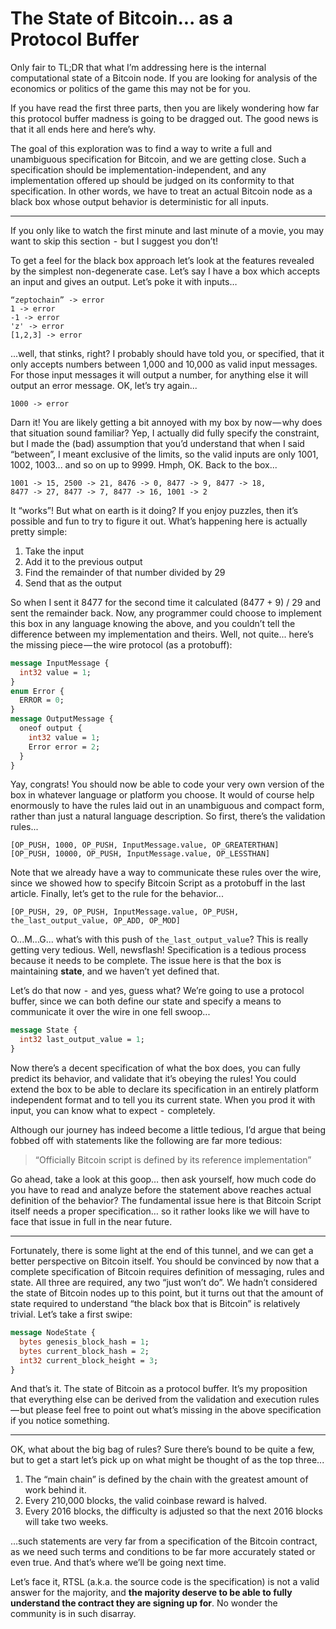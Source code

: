 # The State of Bitcoin... as a Protocol Buffer

Only fair to TL;DR that what I’m addressing here is the internal computational state of a Bitcoin node. If you are looking for analysis of the economics or politics of the game this may not be for you.

If you have read the first three parts, then you are likely wondering how far this protocol buffer madness is going to be dragged out. The good news is that it all ends here and here’s why.

The goal of this exploration was to find a way to write a full and unambiguous specification for Bitcoin, and we are getting close. Such a specification should be implementation-independent, and any implementation offered up should be judged on its conformity to that specification. In other words, we have to treat an actual Bitcoin node as a black box whose output behavior is deterministic for all inputs. 

---

If you only like to watch the first minute and last minute of a movie, you may want to skip this section  -  but I suggest you don’t!

To get a feel for the black box approach let’s look at the features revealed by the simplest non-degenerate case. Let’s say I have a box which accepts an input and gives an output. Let’s poke it with inputs…
```
“zeptochain” -> error
1 -> error
-1 -> error
'z' -> error
[1,2,3] -> error
```

...well, that stinks, right? I probably should have told you, or specified, that it only accepts numbers between 1,000 and 10,000 as valid input messages. For those input messages it will output a number, for anything else it will output an error message. OK, let’s try again...
```
1000 -> error
```

Darn it! You are likely getting a bit annoyed with my box by now — why does that situation sound familiar? Yep, I actually did fully specify the constraint, but I made the (bad) assumption that you’d understand that when I said “between”, I meant exclusive of the limits, so the valid inputs are only 1001, 1002, 1003... and so on up to 9999. Hmph, OK. Back to the box...
```
1001 -> 15, 2500 -> 21, 8476 -> 0, 8477 -> 9, 8477 -> 18,
8477 -> 27, 8477 -> 7, 8477 -> 16, 1001 -> 2
```

It “works”! But what on earth is it doing? If you enjoy puzzles, then it’s possible and fun to try to figure it out. What’s happening here is actually pretty simple:
1. Take the input
1. Add it to the previous output
1. Find the remainder of that number divided by 29
1. Send that as the output

So when I sent it 8477 for the second time it calculated (8477 + 9) / 29 and sent the remainder back. Now, any programmer could choose to implement this box in any language knowing the above, and you couldn’t tell the difference between my implementation and theirs. Well, not quite... here’s the missing piece — the wire protocol (as a protobuff):
```protobuf
message InputMessage {
  int32 value = 1;
}
enum Error {
  ERROR = 0;
}
message OutputMessage {
  oneof output {
    int32 value = 1;
    Error error = 2;
  }
}
```
Yay, congrats! You should now be able to code your very own version of the box in whatever language or platform you choose. It would of course help enormously to have the rules laid out in an unambiguous and compact form, rather than just a natural language description. So first, there’s the validation rules...
```
[OP_PUSH, 1000, OP_PUSH, InputMessage.value, OP_GREATERTHAN]
[OP_PUSH, 10000, OP_PUSH, InputMessage.value, OP_LESSTHAN]
```

Note that we already have a way to communicate these rules over the wire, since we showed how to specify Bitcoin Script as a protobuff in the last article. Finally, let’s get to the rule for the behavior...
```
[OP_PUSH, 29, OP_PUSH, InputMessage.value, OP_PUSH, the_last_output_value, OP_ADD, OP_MOD]
```
O...M...G... what’s with this push of `the_last_output_value`? This is really getting very tedious. Well, newsflash! Specification is a tedious process because it needs to be complete. The issue here is that the box is maintaining __state__, and we haven’t yet defined that. 

Let’s do that now  -  and yes, guess what? We’re going to use a protocol buffer, since we can both define our state and specify a means to communicate it over the wire in one fell swoop...
```protobuf
message State {
  int32 last_output_value = 1;
}
```

Now there’s a decent specification of what the box does, you can fully predict its behavior, and validate that it’s obeying the rules! You could extend the box to be able to declare its specification in an entirely platform independent format and to tell you its current state. When you prod it with input, you can know what to expect  -  completely.

Although our journey has indeed become a little tedious, I’d argue that being fobbed off with statements like the following are far more tedious:

> “Officially Bitcoin script is defined by its reference implementation”

Go ahead, take a look at this goop… then ask yourself, how much code do you have to read and analyze before the statement above reaches actual definition of the behavior? The fundamental issue here is that Bitcoin Script itself needs a proper specification… so it rather looks like we will have to face that issue in full in the near future.

---

Fortunately, there is some light at the end of this tunnel, and we can get a better perspective on Bitcoin itself.
You should be convinced by now that a complete specification of Bitcoin requires definition of messaging, rules and state. All three are required, any two “just won’t do”. We hadn’t considered the state of Bitcoin nodes up to this point, but it turns out that the amount of state required to understand “the black box that is Bitcoin” is relatively trivial. Let’s take a first swipe:

```protobuf
message NodeState {
  bytes genesis_block_hash = 1;
  bytes current_block_hash = 2;
  int32 current_block_height = 3;
}
```

And that’s it. The state of Bitcoin as a protocol buffer. It’s my proposition that everything else can be derived from the validation and execution rules — but please feel free to point out what’s missing in the above specification if you notice something.

---

OK, what about the big bag of rules? Sure there’s bound to be quite a few, but to get a start let’s pick up on what might be thought of as the top three...

1. The “main chain” is defined by the chain with the greatest amount of work behind it.
1. Every 210,000 blocks, the valid coinbase reward is halved.
1. Every 2016 blocks, the difficulty is adjusted so that the next 2016 blocks will take two weeks.

…such statements are very far from a specification of the Bitcoin contract, as we need such terms and conditions to be far more accurately stated or even true. And that’s where we’ll be going next time. 

Let’s face it, RTSL (a.k.a. the source code is the specification) is not a valid answer for the majority, and __the majority deserve to be able to fully understand the contract they are signing up for__. No wonder the community is in such disarray.
